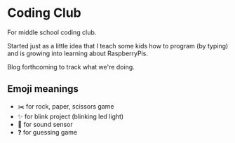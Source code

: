 # Coding Club
For middle school coding club.

Started just as a little idea that I teach some kids how to program (by typing) and is growing into learning about RaspberryPis.

Blog forthcoming to track what we're doing.

## Emoji meanings
- :scissors: for rock, paper, scissors game
- :sparkles: for blink project (blinking led light)
- :loudspeaker: for sound sensor
- :question: for guessing game
